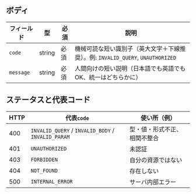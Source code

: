 ## ボディ

| フィールド | 型     | 必須 | 説明                                                                            |
| ---------- | ------ | ---- | ------------------------------------------------------------------------------- |
| `code`     | string | 必須 | 機械可読な短い識別子（英大文字＋下線推奨）。例: `INVALID_QUERY`, `UNAUTHORIZED` |
| `message`  | string | 必須 | 人間向けの短い説明（日本語でも英語でもOK、統一はどちらかに）                    |

## ステータスと代表コード

| HTTP | 代表`code`                                         | 使い所（例）                 |
| ---- | -------------------------------------------------- | ---------------------------- |
| 400  | `INVALID_QUERY` / `INVALID_BODY` / `INVALID_PARAM` | 型・値・形式不正、相関不整合 |
| 401  | `UNAUTHORIZED`                                     | 未認証                       |
| 403  | `FORBIDDEN`                                        | 自分の資源ではない           |
| 404  | `NOT_FOUND`                                        | 存在しない                   |
| 500  | `INTERNAL_ERROR`                                   | サーバ内部エラー             |
